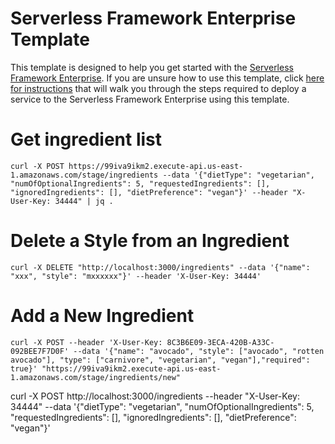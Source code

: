 # Serverless Framework Enterprise Template
This template is designed to help you get started with the [Serverless Framework Enterprise](https://github.com/serverless/enterprise).  If you are unsure how to use this template, click [here for instructions](https://github.com/serverless/enterprise/blob/master/docs/getting-started.md#deploy-an-example-service) that will walk you through the steps required to deploy a service to the Serverless Framework Enterprise using this template.


# Get ingredient list
```
curl -X POST https://99iva9ikm2.execute-api.us-east-1.amazonaws.com/stage/ingredients --data '{"dietType": "vegetarian", "numOfOptionalIngredients": 5, "requestedIngredients": [], "ignoredIngredients": [], "dietPreference": "vegan"}' --header "X-User-Key: 34444" | jq .
```

# Delete a Style from an Ingredient
```
curl -X DELETE "http://localhost:3000/ingredients" --data '{"name": "xxx", "style": "mxxxxxx"}' --header 'X-User-Key: 34444'
```

# Add a New Ingredient
```
curl -X POST --header 'X-User-Key: 8C3B6E09-3ECA-420B-A33C-092BEE7F7D0F' --data '{"name": "avocado", "style": ["avocado", "rotten avocado"], "type": ["carnivore", "vegetarian", "vegan"],"required": true}' "https://99iva9ikm2.execute-api.us-east-1.amazonaws.com/stage/ingredients/new"
```


curl -X POST http://localhost:3000/ingredients  --header "X-User-Key: 34444" --data '{"dietType": "vegetarian", "numOfOptionalIngredients": 5, "requestedIngredients": [], "ignoredIngredients": [], "dietPreference": "vegan"}'